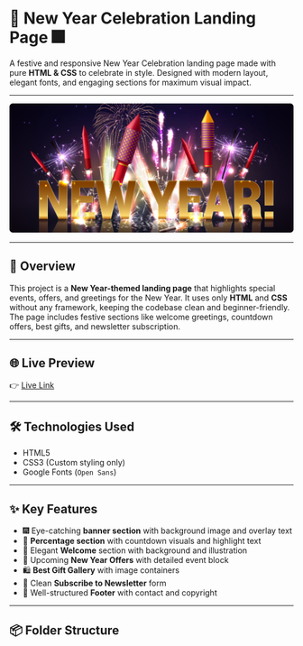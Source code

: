 # 🎉 New Year Celebration Landing Page 🎆

A festive and responsive New Year Celebration landing page made with pure **HTML & CSS** to celebrate in style. Designed with modern layout, elegant fonts, and engaging sections for maximum visual impact.

---

![Banner Screenshot](./images/Banner%20Image.png)

---

## 📖 Overview

This project is a **New Year-themed landing page** that highlights special events, offers, and greetings for the New Year. It uses only **HTML** and **CSS** without any framework, keeping the codebase clean and beginner-friendly. The page includes festive sections like welcome greetings, countdown offers, best gifts, and newsletter subscription.

---

## 🌐 Live Preview

👉 [Live Link](https://your-deployed-site-link.com)

---

## 🛠️ Technologies Used

- HTML5
- CSS3 (Custom styling only)
- Google Fonts (`Open Sans`)

---

## ✨ Key Features

- 🎆 Eye-catching **banner section** with background image and overlay text  
- 🎯 **Percentage section** with countdown visuals and highlight text  
- 🎉 Elegant **Welcome** section with background and illustration  
- 📅 Upcoming **New Year Offers** with detailed event block  
- 🛍️ **Best Gift Gallery** with image containers  
- 📩 Clean **Subscribe to Newsletter** form  
- 🔻 Well-structured **Footer** with contact and copyright  

---

## 📦 Folder Structure

